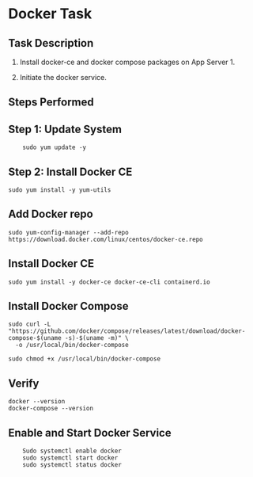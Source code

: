 # Docker Task

## Task Description

1. Install docker-ce and docker compose packages on App Server 1.

2. Initiate the docker service.

## Steps Performed

## Step 1: Update System

```
    sudo yum update -y
```
## Step 2:  Install Docker CE

```
sudo yum install -y yum-utils
```

## Add Docker repo
```
sudo yum-config-manager --add-repo https://download.docker.com/linux/centos/docker-ce.repo
```
## Install Docker CE
```
sudo yum install -y docker-ce docker-ce-cli containerd.io
```
## Install Docker Compose

```
sudo curl -L "https://github.com/docker/compose/releases/latest/download/docker-compose-$(uname -s)-$(uname -m)" \
  -o /usr/local/bin/docker-compose

sudo chmod +x /usr/local/bin/docker-compose
```

## Verify
```
docker --version
docker-compose --version

```
## Enable and Start Docker Service
```
    Sudo systemctl enable docker
    sudo systemctl start docker
    sudo systemctl status docker
```

